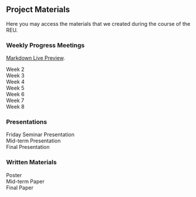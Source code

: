 ## Project Materials

Here you may access the materials that we created during the course of the REU.

### Weekly Progress Meetings

[Markdown Live Preview](/progress-meetings/Week2.md).

Week 2\
Week 3\
Week 4\
Week 5\
Week 6\
Week 7\
Week 8

### Presentations
Friday Seminar Presentation\
Mid-term Presentation\
Final Presentation

### Written Materials
Poster\
Mid-term Paper\
Final Paper
